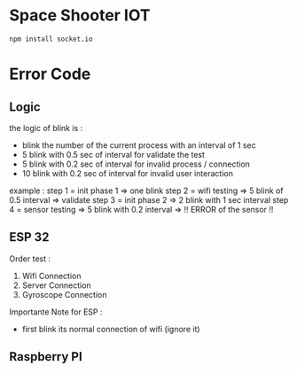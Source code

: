 # Space Shooter IOT

```
npm install socket.io
```

# Error Code

## Logic
the logic of blink is :

- blink the number of the current process with an interval of 1 sec
- 5 blink with 0.5 sec of interval for validate the test
- 5 blink with 0.2 sec of interval for invalid process / connection
- 10 blink with 0.2 sec of interval for invalid user interaction

example :
step 1 = init phase 1 => one blink
step 2 = wifi testing => 5 blink of 0.5 interval => validate
step 3 = init phase 2 => 2 blink with 1 sec interval
step 4 = sensor testing => 5 blink with 0.2 interval => !! ERROR of the sensor !! 

## ESP 32

Order test :
1) Wifi Connection
2) Server Connection
3) Gyroscope Connection

Importante Note for ESP :
- first blink its normal connection of wifi (ignore it)

## Raspberry PI
